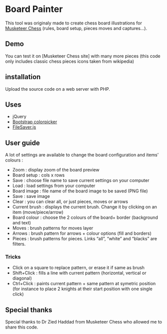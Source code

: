 # Board Painter 

This tool was originaly made to create chess board illustrations for [Musketeer Chess](http://musketeerchess.net) (rules, board setup, pieces moves and captures...).

## Demo

You can test it on [Musketeer Chess site] with many more pieces (this code only includes classic chess pieces icons taken from wikipedia)

## installation

Upload the source code on a web server with PHP. 

## Uses

- jQuery
- [Bootstrap colorpicker](https://github.com/itsjavi/bootstrap-colorpicker)
- [FileSaver.js](https://github.com/eligrey/FileSaver.js)

## User guide 

A lot of settings are available to change the board configuration and items’ colours :

- Zoom : display zoom of the board preview
- Board setup : cols x rows
- Save : choose file name to save current settings on your computer
- Load : load settings from your computer
- Board image : file name of the board image to be saved (PNG file)
- Save : save image
- Clear : you can clear all, or just pieces, moves or arrows
- Current brush : displays the current brush. Change it by clicking on an item (move/piece/arrow)
- Board colour : choose the 2 colours of the board+ border (background and text)
- Moves : brush patterns for moves layer
- Arrows : brush pattern for arrows + colour options (fill and borders)
- Pieces : brush patterns for pieces. Links “all”, “white” and “blacks” are filters.

### Tricks 

- Click on a square to replace pattern, or erase it if same as brush
- Shift+Click : fills a line with current pattern (horizontal, vertical or diagonal)
- Ctrl+Click : paints current pattern + same pattern at symetric position (for instance to place 2 knights at their start position with one single click)

## Special thanks

Special thanks to Dr Zied Haddad from Musketeer Chess who allowed me to share this code.